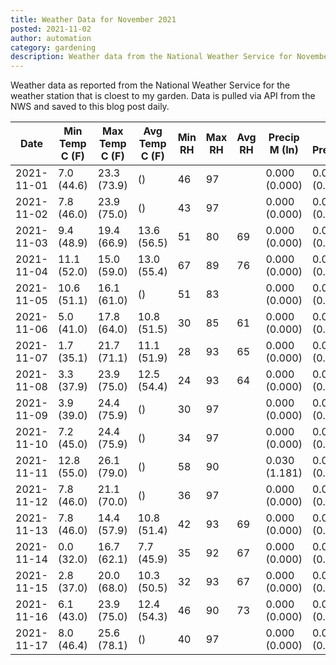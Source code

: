 ```yaml
---
title: Weather Data for November 2021
posted: 2021-11-02
author: automation
category: gardening
description: Weather data from the National Weather Service for November 2021
---
```


Weather data as reported from the National Weather Service for the weather station 
that is cloest to my garden. Data is pulled via API from the NWS and saved to this 
blog post daily.

|Date|Min Temp C (F)|Max Temp C (F)|Avg Temp C (F)|Min RH|Max RH|Avg RH|Precip M (In)|Avg Precip/Hr|
|---|---|---|---|---|---|---|---|---|
|2021-11-01|7.0 (44.6)|23.3 (73.9)| ()|46|97||0.000 (0.000)|0.000 (0.000)|
|2021-11-02|7.8 (46.0)|23.9 (75.0)| ()|43|97||0.000 (0.000)|0.000 (0.000)|
|2021-11-03|9.4 (48.9)|19.4 (66.9)|13.6 (56.5)|51|80|69|0.000 (0.000)|0.000 (0.000)|
|2021-11-04|11.1 (52.0)|15.0 (59.0)|13.0 (55.4)|67|89|76|0.000 (0.000)|0.000 (0.000)|
|2021-11-05|10.6 (51.1)|16.1 (61.0)| ()|51|83||0.000 (0.000)|0.000 (0.000)|
|2021-11-06|5.0 (41.0)|17.8 (64.0)|10.8 (51.5)|30|85|61|0.000 (0.000)|0.000 (0.000)|
|2021-11-07|1.7 (35.1)|21.7 (71.1)|11.1 (51.9)|28|93|65|0.000 (0.000)|0.000 (0.000)|
|2021-11-08|3.3 (37.9)|23.9 (75.0)|12.5 (54.4)|24|93|64|0.000 (0.000)|0.000 (0.000)|
|2021-11-09|3.9 (39.0)|24.4 (75.9)| ()|30|97||0.000 (0.000)|0.000 (0.000)|
|2021-11-10|7.2 (45.0)|24.4 (75.9)| ()|34|97||0.000 (0.000)|0.000 (0.000)|
|2021-11-11|12.8 (55.0)|26.1 (79.0)| ()|58|90||0.030 (1.181)|0.037 (0.037)|
|2021-11-12|7.8 (46.0)|21.1 (70.0)| ()|36|97||0.000 (0.000)|0.000 (0.000)|
|2021-11-13|7.8 (46.0)|14.4 (57.9)|10.8 (51.4)|42|93|69|0.000 (0.000)|0.000 (0.000)|
|2021-11-14|0.0 (32.0)|16.7 (62.1)|7.7 (45.9)|35|92|67|0.000 (0.000)|0.000 (0.000)|
|2021-11-15|2.8 (37.0)|20.0 (68.0)|10.3 (50.5)|32|93|67|0.000 (0.000)|0.000 (0.000)|
|2021-11-16|6.1 (43.0)|23.9 (75.0)|12.4 (54.3)|46|90|73|0.000 (0.000)|0.000 (0.000)|
|2021-11-17|8.0 (46.4)|25.6 (78.1)| ()|40|97||0.000 (0.000)|0.000 (0.000)|
